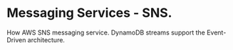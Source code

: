 # Messaging Services - SNS.
 
How AWS SNS messaging service. DynamoDB streams support the Event-Driven architecture.